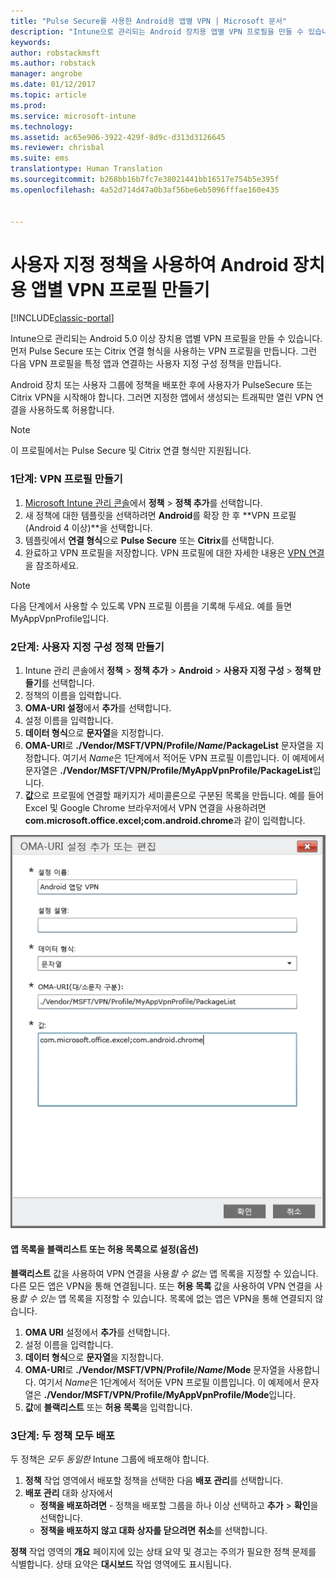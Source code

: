 ```yaml
---
title: "Pulse Secure를 사용한 Android용 앱별 VPN | Microsoft 문서"
description: "Intune으로 관리되는 Android 장치용 앱별 VPN 프로필을 만들 수 있습니다."
keywords: 
author: robstackmsft
ms.author: robstack
manager: angrobe
ms.date: 01/12/2017
ms.topic: article
ms.prod: 
ms.service: microsoft-intune
ms.technology: 
ms.assetid: ac65e906-3922-429f-8d9c-d313d3126645
ms.reviewer: chrisbal
ms.suite: ems
translationtype: Human Translation
ms.sourcegitcommit: b268bb16b7fc7e38021441bb16517e754b5e395f
ms.openlocfilehash: 4a52d714d47a0b3af56be6eb5096fffae160e435


---
```


# <a name="use-a-custom-policy-to-create-a-per-app-vpn-profile-for-android-devices"></a>사용자 지정 정책을 사용하여 Android 장치용 앱별 VPN 프로필 만들기

[!INCLUDE[classic-portal](../includes/classic-portal.md)]

Intune으로 관리되는 Android 5.0 이상 장치용 앱별 VPN 프로필을 만들 수 있습니다. 먼저 Pulse Secure 또는 Citrix 연결 형식을 사용하는 VPN 프로필을 만듭니다. 그런 다음 VPN 프로필을 특정 앱과 연결하는 사용자 지정 구성 정책을 만듭니다. 

Android 장치 또는 사용자 그룹에 정책을 배포한 후에 사용자가 PulseSecure 또는 Citrix VPN을 시작해야 합니다. 그러면 지정한 앱에서 생성되는 트래픽만 열린 VPN 연결을 사용하도록 허용합니다.

> [!NOTE]
>
> 이 프로필에서는 Pulse Secure 및 Citrix 연결 형식만 지원됩니다.


### <a name="step-1-create-a-vpn-profile"></a>1단계: VPN 프로필 만들기

1. [Microsoft Intune 관리 콘솔](https://manage.microsoft.com)에서 **정책** > **정책 추가**를 선택합니다.
2. 새 정책에 대한 템플릿을 선택하려면 **Android**를 확장 한 후 **VPN 프로필(Android 4 이상)**을 선택합니다.
3. 템플릿에서 **연결 형식**으로 **Pulse Secure** 또는 **Citrix**를 선택합니다.
4. 완료하고 VPN 프로필을 저장합니다. VPN 프로필에 대한 자세한 내용은 [VPN 연결](../deploy-use/vpn-connections-in-microsoft-intune.md)을 참조하세요.

> [!NOTE]
>
> 다음 단계에서 사용할 수 있도록 VPN 프로필 이름을 기록해 두세요. 예를 들면 MyAppVpnProfile입니다.

### <a name="step-2-create-a-custom-configuration-policy"></a>2단계: 사용자 지정 구성 정책 만들기

   1. Intune 관리 콘솔에서 **정책** > **정책 추가** > **Android** > **사용자 지정 구성** > **정책 만들기**를 선택합니다.
   2. 정책의 이름을 입력합니다.
   3. **OMA-URI 설정**에서 **추가**를 선택합니다.
   4. 설정 이름을 입력합니다.
   5. **데이터 형식**으로 **문자열**을 지정합니다.
   6. **OMA-URI**로 **./Vendor/MSFT/VPN/Profile/*Name*/PackageList** 문자열을 지정합니다. 여기서 *Name*은 1단계에서 적어둔 VPN 프로필 이름입니다. 이 예제에서 문자열은 **./Vendor/MSFT/VPN/Profile/MyAppVpnProfile/PackageList**입니다.
   7.   **값**으로 프로필에 연결할 패키지가 세미콜론으로 구분된 목록을 만듭니다. 예를 들어 Excel 및 Google Chrome 브라우저에서 VPN 연결을 사용하려면 **com.microsoft.office.excel;com.android.chrome**과 같이 입력합니다.

![Android 앱별 VPN 사용자 지정 정책의 예](./media/android_per_app_vpn_oma_uri.png)

#### <a name="set-your-app-list-to-blacklist-or-whitelist-optional"></a>앱 목록을 블랙리스트 또는 허용 목록으로 설정(옵션)
  **블랙리스트** 값을 사용하여 VPN 연결을 사용*할 수 없는* 앱 목록을 지정할 수 있습니다. 다른 모든 앱은 VPN을 통해 연결됩니다.
또는 **허용 목록** 값을 사용하여 VPN 연결을 사용*할 수 있는* 앱 목록을 지정할 수 있습니다. 목록에 없는 앱은 VPN을 통해 연결되지 않습니다.
  1.    **OMA URI** 설정에서 **추가**를 선택합니다.
  2.    설정 이름을 입력합니다.
  3.    **데이터 형식**으로 **문자열**을 지정합니다.
  4.    **OMA-URI**로 **./Vendor/MSFT/VPN/Profile/*Name*/Mode** 문자열을 사용합니다. 여기서 *Name*은 1단계에서 적어둔 VPN 프로필 이름입니다. 이 예제에서 문자열은 **./Vendor/MSFT/VPN/Profile/MyAppVpnProfile/Mode**입니다.
  5.    **값**에 **블랙리스트** 또는 **허용 목록**을 입력합니다.



### <a name="step-3-deploy-both-policies"></a>3단계: 두 정책 모두 배포

두 정책은 *모두* *동일한* Intune 그룹에 배포해야 합니다.

1.  **정책** 작업 영역에서 배포할 정책을 선택한 다음 **배포 관리**를 선택합니다.
2.  **배포 관리** 대화 상자에서
    -   **정책을 배포하려면** - 정책을 배포할 그룹을 하나 이상 선택하고 **추가**  >  **확인**을 선택합니다.
    -   **정책을 배포하지 않고 대화 상자를 닫으려면** **취소**를 선택합니다.

**정책** 작업 영역의 **개요** 페이지에 있는 상태 요약 및 경고는 주의가 필요한 정책 문제를 식별합니다. 상태 요약은 **대시보드** 작업 영역에도 표시됩니다.



<!--HONumber=Jan17_HO4-->


